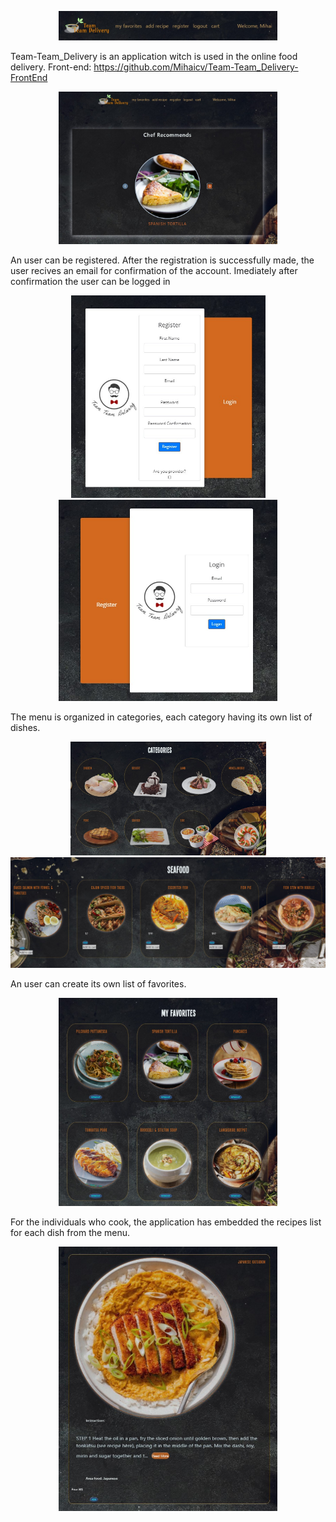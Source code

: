 <p align="center">
<img  src="images/poza16.jpg" width="350">
</p>

Team-Team_Delivery is an application witch is used in the online food delivery.
Front-end: https://github.com/Mihaicv/Team-Team_Delivery-FrontEnd



<p align="center">
<img src="images/poza10.jpg" width="350">
  </p>

An user can be registered. After the registration is successfully made, the user recives an email for confirmation of the account. Imediately after confirmation the user can be logged in

<p align="center">
  <img src="images/poza13.jpg" width="311" title="hover text">
  <img src="images/poza14.jpg" width="350" >
</p>


The menu is organized in categories, each category having its own list of dishes.

<p align="center">
  <img src="images/poza11.jpg" width="313" title="hover text">
  <img src="images/poza17.jpg" width="510" >
</p>

An user can create its own list of favorites.
<p align="center">
<img src="images/poza12.jpg" width="350">
</p>

For the individuals who cook, the application has embedded the recipes list for each dish from the menu.
<p align="center">
<img  src="images/poza15.jpg" width="350">
</p>




